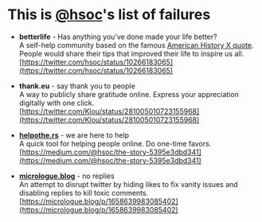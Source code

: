 # This is [@hsoc](https://twitter.com/hsoc)'s list of failures

 - **betterlife** - Has anything you’ve done made your life better?<br/>A self-help community based on the famous [American History X
   quote](http://www.imdb.com/title/tt0120586/quotes?item=qt0314534).
   People would share their tips that improved their life to inspire us all.  
   [https://twitter.com/hsoc/status/10266183065](https://twitter.com/hsoc/status/10266183065)

  - **thank.eu** - say thank you to people<br/>A way to publicly share gratitude online. Express your appreciation digitally with one click.  
   [https://twitter.com/Klou/status/281005010723155968](https://twitter.com/Klou/status/281005010723155968)

   - **[helpothe.rs](https://helpothe.rs/)** - we are here to help<br/>A quick tool for helping people online. Do one-time favors.  
   [https://medium.com/@hsoc/the-story-5395e3dbd341](https://medium.com/@hsoc/the-story-5395e3dbd341)

   - **[micrologue.blog](https://micrologue.blog/)** - no replies<br/>An attempt to disrupt twitter by hiding likes to fix vanity issues and
   disabling replies to kill toxic comments.  
   [https://micrologue.blog/p/1658639983085402](https://micrologue.blog/p/1658639983085402)


